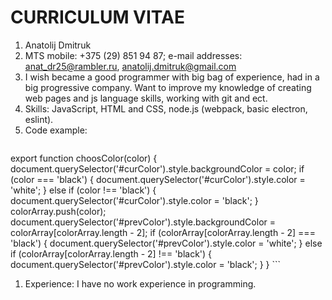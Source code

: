 # CURRICULUM VITAE
1. Anatolij Dmitruk
1. MTS mobile: +375 (29) 851 94 87; e-mail addresses: anat_dr25@rambler.ru, anatolij.dmitruk@gmail.com
1. I wish became a good programmer with big bag of experience, had in a big progressive company. Want to improve my knowledge of creating web pages and js language skills, working with git and ect.
1. Skills: JavaScript, HTML and CSS, node.js (webpack, basic electron, eslint).
1. Code example:  
    ```javascript
  export function choosColor(color) {
    document.querySelector('#curColor').style.backgroundColor = color;
    if (color === 'black') {
      document.querySelector('#curColor').style.color = 'white';
    } else if (color !== 'black') {
      document.querySelector('#curColor').style.color = 'black';
    }
    colorArray.push(color);
    document.querySelector('#prevColor').style.backgroundColor = colorArray[colorArray.length - 2];
    if (colorArray[colorArray.length - 2] === 'black') {
      document.querySelector('#prevColor').style.color = 'white';
    } else if (colorArray[colorArray.length - 2] !== 'black') {
      document.querySelector('#prevColor').style.color = 'black';
    }
  }
    ```
1. Experience: I have no work experience in programming.